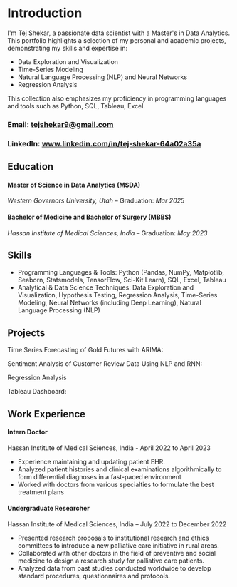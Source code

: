 # Introduction

I'm Tej Shekar, a passionate data scientist with a Master's in Data Analytics. This portfolio highlights a selection of my personal and academic projects, demonstrating my skills and expertise in:

- Data Exploration and Visualization
- Time-Series Modeling
- Natural Language Processing (NLP) and Neural Networks
- Regression Analysis

This collection also emphasizes my proficiency in programming languages and tools such as Python, SQL, Tableau, Excel. 

### Email: tejshekar9@gmail.com

### LinkedIn: www.linkedin.com/in/tej-shekar-64a02a35a 

## Education

#### Master of Science in Data Analytics (MSDA)
*Western Governors University, Utah* – Graduation: *Mar 2025*

#### Bachelor of Medicine and Bachelor of Surgery (MBBS) 	
*Hassan Institute of Medical Sciences, India* – Graduation: *May 2023*

## Skills

- Programming Languages & Tools:
    Python (Pandas, NumPy, Matplotlib, Seaborn, Statsmodels, TensorFlow, Sci-Kit Learn), SQL, Excel, Tableau
- Analytical & Data Science Techniques:
    Data Exploration and Visualization, Hypothesis Testing, Regression Analysis, Time-Series Modeling, Neural Networks (including Deep Learning), Natural Language Processing (NLP)

## Projects

Time Series Forecasting of Gold Futures with ARIMA: 

Sentiment Analysis of Customer Review Data Using NLP and RNN: 

Regression Analysis

Tableau Dashboard: 

## Work Experience

#### Intern Doctor 
Hassan Institute of Medical Sciences, India - April 2022 to April 2023
-	Experience maintaining and updating patient EHR. 
-	Analyzed patient histories and clinical examinations algorithmically to form differential diagnoses in a fast-paced environment 
-	Worked with doctors from various specialties to formulate the best treatment plans 

#### Undergraduate Researcher 
Hassan Institute of Medical Sciences, India – July 2022 to December 2022
-	Presented research proposals to institutional research and ethics committees to introduce a new palliative care initiative in rural areas. 
-	Collaborated with other doctors in the field of preventive and social medicine to design a research study for palliative care patients. 
-	Analyzed data from past studies conducted worldwide to develop standard procedures, questionnaires and protocols.







